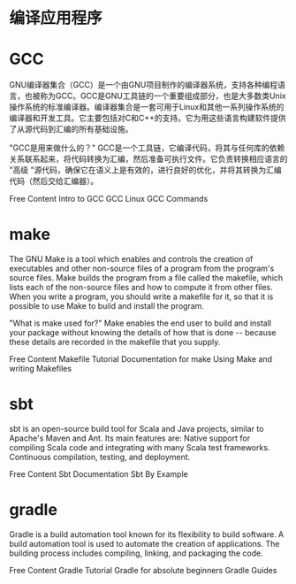# 编译应用程序

# GCC

GNU编译器集合（GCC）是一个由GNU项目制作的编译器系统，支持各种编程语言，也被称为GCC。GCC是GNU工具链的一个重要组成部分，也是大多数类Unix操作系统的标准编译器。编译器集合是一套可用于Linux和其他一系列操作系统的编译器和开发工具。它主要包括对C和C++的支持。它为用这些语言构建软件提供了从源代码到汇编的所有基础设施。

"GCC是用来做什么的？" GCC是一个工具链，它编译代码，将其与任何库的依赖关系联系起来，将代码转换为汇编，然后准备可执行文件。它负责转换相应语言的 "高级 "源代码，确保它在语义上是有效的，进行良好的优化，并将其转换为汇编代码（然后交给汇编器）。

<ResourceGroupTitle>Free Content</ResourceGroupTitle>
<BadgeLink colorScheme='yellow' badgeText='Read' href='https://courses.cs.washington.edu/courses/cse451/99wi/Section/gccintro.html'>Intro to GCC</BadgeLink>
<BadgeLink colorScheme='yellow' badgeText='Read' href='https://www.javatpoint.com/gcc-linux'>GCC Linux</BadgeLink>
<BadgeLink colorScheme='yellow' badgeText='Read' href='https://www.geeksforgeeks.org/gcc-command-in-linux-with-examples/'>GCC Commands</BadgeLink>

# make

The GNU Make is a tool which enables and controls the creation of executables and other non-source files of a program from the program's source files.
Make builds the program from a file called the makefile, which lists each of the non-source files and how to compute it from other files. When you write a program, you should write a makefile for it, so that it is possible to use Make to build and install the program.

"What is make used for?" Make enables the end user to build and install your package without knowing the details of how that is done -- because these details are recorded in the makefile that you supply.

<ResourceGroupTitle>Free Content</ResourceGroupTitle>
<BadgeLink colorScheme='yellow' badgeText='Read' href='https://makefiletutorial.com'>Makefile Tutorial</BadgeLink>
<BadgeLink colorScheme='yellow' badgeText='Read' href='https://www.gnu.org/software/make/manual/'>Documentation for make</BadgeLink>
<BadgeLink colorScheme='yellow' badgeText='Read' href='https://www.cs.swarthmore.edu/~newhall/unixhelp/howto_makefiles.html'>Using Make and writing Makefiles</BadgeLink>

# sbt

sbt is an open-source build tool for Scala and Java projects, similar to Apache's Maven and Ant. Its main features are: Native support for compiling Scala code and integrating with many Scala test frameworks. Continuous compilation, testing, and deployment.

<ResourceGroupTitle>Free Content</ResourceGroupTitle>
<BadgeLink colorScheme='yellow' badgeText='Read' href='https://www.scala-sbt.org/1.x/docs/'>Sbt Documentation</BadgeLink>
<BadgeLink colorScheme='yellow' badgeText='Read' href='https://www.scala-sbt.org/1.x/docs/sbt-by-example.html'>Sbt By Example</BadgeLink>

# gradle

Gradle is a build automation tool known for its flexibility to build software. A build automation tool is used to automate the creation of applications. The building process includes compiling, linking, and packaging the code.

<ResourceGroupTitle>Free Content</ResourceGroupTitle>
<BadgeLink colorScheme='yellow' badgeText='Read' href='https://www.tutorialspoint.com/gradle/index.htm'>Gradle Tutorial</BadgeLink>
<BadgeLink colorScheme='yellow' badgeText='Read' href='https://tomgregory.com/gradle-tutorial-for-complete-beginners/'>Gradle for absolute beginners</BadgeLink>
<BadgeLink colorScheme='yellow' badgeText='Read' href='https://gradle.org/guides/'>Gradle Guides</BadgeLink>


